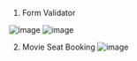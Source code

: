 1. Form Validator

![image](https://user-images.githubusercontent.com/63109802/187388934-7b7e17cb-a968-410c-85e6-e34aae980752.png)
![image](https://user-images.githubusercontent.com/63109802/187389050-c402e43a-0648-4d00-a726-0d42b0ecc548.png)


2. Movie Seat Booking
![image](https://user-images.githubusercontent.com/63109802/187596454-671428d3-bbae-48eb-b821-375964d25f17.png)
